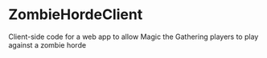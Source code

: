 # ZombieHordeClient
Client-side code for a web app to allow Magic the Gathering players to play against a zombie horde
